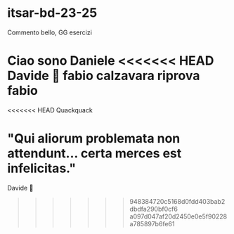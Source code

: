 # itsar-bd-23-25

Commento bello, GG
esercizi

Ciao sono Daniele
<<<<<<< HEAD
Davide 🐥
fabio calzavara
riprova fabio
=======
<<<<<<< HEAD
Quackquack

"Qui aliorum problemata non attendunt... certa merces est infelicitas."
=======

Davide 🐥
>>>>>>> 948384720c5168d0fdd403bab2dbdfa290bf0cf6
>>>>>>> a097d047af20d2450e0e5f90228a785897b6fe61

